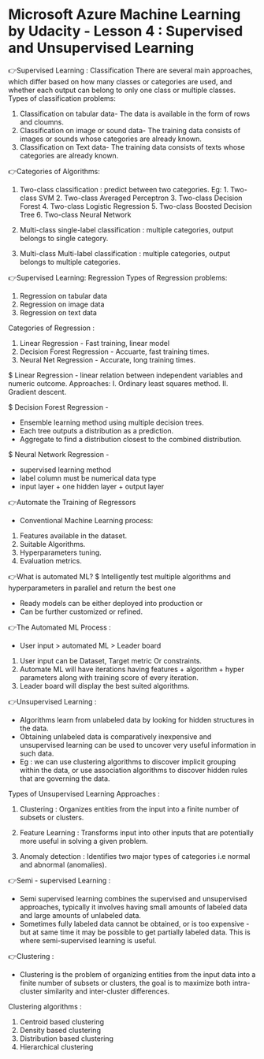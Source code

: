 # Microsoft Azure Machine Learning by Udacity - Lesson 4 : Supervised and Unsupervised Learning

👉Supervised Learning : Classification 
There are several main approaches, which differ based on how many classes or categories are used, and whether each output can belong to only one class or multiple classes. 
Types of classification problems:
1. Classification on tabular data- The data is available in the form of rows and cloumns.
2. Classification on image or sound data- The training data consists of images or sounds whose categories are already known. 
3. Classification on Text data- The training data consists of texts whose categories are already known. 

👉Categories of Algorithms: 
1. Two-class classification : predict between two categories.
Eg: 1. Two-class SVM
       2. Two-class Averaged Perceptron
       3. Two-class Decision Forest
       4. Two-class Logistic Regression 
       5. Two-class Boosted Decision Tree
       6. Two-class Neural Network
2. Multi-class single-label classification : multiple categories, output belongs to single category. 

3. Multi-class Multi-label classification : multiple categories, output belongs to multiple categories. 

👉Supervised Learning: Regression
Types of Regression problems:
1. Regression on tabular data 
2. Regression on image data
3. Regression on text data

Categories of Regression :
1. Linear Regression - Fast training, linear model
2. Decision Forest Regression - Accuarte, fast training times. 
3. Neural Net Regression - Accurate, long training times. 

$ Linear Regression - linear relation between independent variables and numeric outcome.
Approaches: 
I. Ordinary least squares method.
II. Gradient descent.

$ Decision Forest Regression - 
- Ensemble learning method using multiple decision trees.
- Each tree outputs a distribution as a prediction. 
- Aggregate to find a distribution closest to the combined distribution. 

$ Neural Network Regression - 
- supervised learning method 
- label column must be numerical data type
- input layer + one hidden layer + output layer

👉Automate the Training of Regressors

- Conventional Machine Learning process:
1. Features available in the dataset.
2. Suitable Algorithms.
3. Hyperparameters tuning.
4. Evaluation metrics. 

👉What is automated ML? 
$ Intelligently test multiple algorithms and hyperparameters in parallel and return the best one
- Ready models can be either deployed into production or 
- Can be further customized or refined. 

👉The Automated ML Process : 

- User input > automated ML > Leader board
    
1. User input can be Dataset, Target metric Or constraints. 
2. Automate ML will have iterations having features + algorithm + hyper parameters along with training score of every iteration.  
3. Leader board will display the best suited algorithms.  

👉Unsupervised Learning :
- Algorithms learn from unlabeled data by looking for hidden structures in the data.  
- Obtaining unlabeled data is comparatively inexpensive and unsupervised learning can be used to uncover very useful information in such data.  
- Eg : we can use clustering algorithms to discover implicit grouping within the data,  or use association algorithms to discover hidden rules that are governing the data.  

Types of Unsupervised Learning Approaches : 

1. Clustering : Organizes entities from the input into a finite number of subsets or clusters. 

2. Feature Learning : Transforms input into other inputs that are potentially more useful in solving a given problem. 

3. Anomaly detection : Identifies two major types of categories i.e normal and abnormal (anomalies). 

👉Semi - supervised Learning : 
- Semi supervised learning combines the supervised and unsupervised approaches,  typically it involves having small amounts of labeled data and large amounts of unlabeled data. 
- Sometimes fully labeled data cannot be obtained,  or is too expensive -but at same time it may be possible to get partially labeled data.  This is where semi-supervised learning is useful. 

👉Clustering : 
- Clustering is the problem of organizing entities from the input data into a finite number of subsets or clusters,  the goal is to maximize both intra-cluster similarity and inter-cluster differences. 

Clustering algorithms :
1. Centroid based clustering
2. Density based clustering
3. Distribution based clustering
4. Hierarchical clustering
